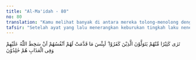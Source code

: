 ```yaml
---
title: "Al-Ma'idah - 80"
no: 80
translation: "Kamu melihat banyak di antara mereka tolong-menolong dengan orang-orang kafir (musyrik). Sungguh, sangat buruk apa yang mereka lakukan untuk diri mereka sendiri, yaitu kemurkaan Allah, dan mereka akan kekal dalam azab."
tafsir: "Setelah ayat yang lalu menerangkan keburukan tingkah laku nenek moyang orang Yahudi (Bani Israil) maka ayat ini menerangkan bahwa Nabi Muhammad menyaksikan sendiri tingkah laku orang-orang kafir Bani Israil yang ada pada zamannya, yaitu kebanyakan mereka tolong-menolong dengan orang musyrik dari kalangan Arab (kaum Nabi sendiri) dalam usaha memerangi Nabi Muhammad. Pekerjaan yang mereka lakukan itu adalah sangat buruk sekali karena hanya mengikuti perintah hawa nafsu dan hasutan. Perbuatan itu menimbulkan kemurkaan Allah yang karenanya mereka pasti mendapat balasan daripada-Nya berupa azab api neraka untuk selama-lamanya. Orang-orang yang lepas dari api neraka adalah mereka yang mengerjakan pekerjaan yang diridai Allah."
---
```


تَرٰى كَثِيْرًا مِّنْهُمْ يَتَوَلَّوْنَ الَّذِيْنَ كَفَرُوْا ۗ لَبِئْسَ مَا قَدَّمَتْ لَهُمْ اَنْفُسُهُمْ اَنْ سَخِطَ اللّٰهُ عَلَيْهِمْ وَفِى الْعَذَابِ هُمْ خٰلِدُوْنَ
